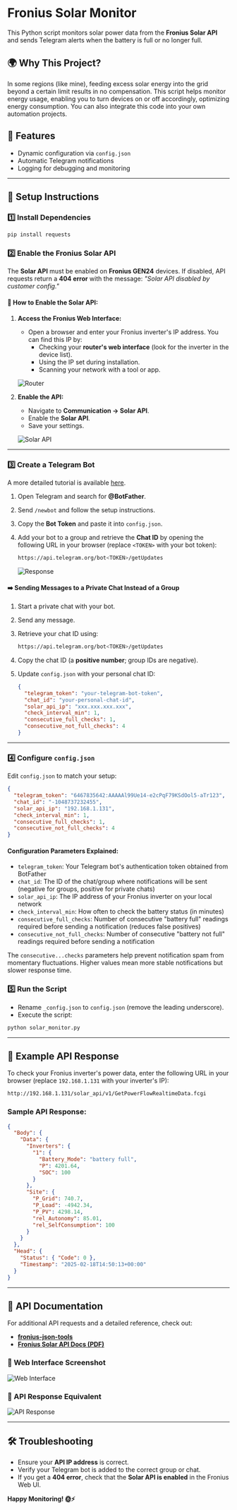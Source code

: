 # Fronius Solar Monitor

This Python script monitors solar power data from the **Fronius Solar API** and sends Telegram alerts when the battery is full or no longer full.

## 🌍 Why This Project?

In some regions (like mine), feeding excess solar energy into the grid beyond a certain limit results in no compensation. This script helps monitor energy usage, enabling you to turn devices on or off accordingly, optimizing energy consumption. You can also integrate this code into your own automation projects.

## 🚀 Features

- Dynamic configuration via `config.json`
- Automatic Telegram notifications
- Logging for debugging and monitoring

---

## 🔧 Setup Instructions

### 1️⃣ Install Dependencies

```bash
pip install requests
```

### 2️⃣ Enable the Fronius Solar API

The **Solar API** must be enabled on **Fronius GEN24** devices. If disabled, API requests return a **404 error** with the message: _"Solar API disabled by customer config."_

#### 🔹 How to Enable the Solar API:

1. **Access the Fronius Web Interface:**
   - Open a browser and enter your Fronius inverter's IP address. You can find this IP by:
     - Checking your **router's web interface** (look for the inverter in the device list).
     - Using the IP set during installation.
     - Scanning your network with a tool or app.
   
   ![Router](docs/router.jpg)

2. **Enable the API:**
   - Navigate to **Communication → Solar API**.
   - Enable the **Solar API**.
   - Save your settings.
   
   ![Solar API](docs/pv.jpg)

---

### 3️⃣ Create a Telegram Bot

A more detailed tutorial is available [here](https://core.telegram.org/bots/tutorial#obtain-your-bot-token).

1. Open Telegram and search for **@BotFather**.
2. Send `/newbot` and follow the setup instructions.
3. Copy the **Bot Token** and paste it into `config.json`.
4. Add your bot to a group and retrieve the **Chat ID** by opening the following URL in your browser (replace `<TOKEN>` with your bot token):

   ```bash
   https://api.telegram.org/bot<TOKEN>/getUpdates
   ```
   
   ![Response](docs/tgchatid.png)

#### ➡️ Sending Messages to a Private Chat Instead of a Group

1. Start a private chat with your bot.
2. Send any message.
3. Retrieve your chat ID using:

   ```bash
   https://api.telegram.org/bot<TOKEN>/getUpdates
   ```

4. Copy the chat ID (a **positive number**; group IDs are negative).
5. Update `config.json` with your personal chat ID:

   ```json
   {
     "telegram_token": "your-telegram-bot-token",
     "chat_id": "your-personal-chat-id",
     "solar_api_ip": "xxx.xxx.xxx.xxx",
     "check_interval_min": 1,
     "consecutive_full_checks": 1,
     "consecutive_not_full_checks": 4
   }
   ```

---

### 4️⃣ Configure `config.json`

Edit `config.json` to match your setup:

```json
{
  "telegram_token": "6467835642:AAAAAl99Ue14-e2cPqF79KSdOol5-aTr123",
  "chat_id": "-1048737232455",
  "solar_api_ip": "192.168.1.131",
  "check_interval_min": 1,
  "consecutive_full_checks": 1,
  "consecutive_not_full_checks": 4
}
```

#### Configuration Parameters Explained:

- `telegram_token`: Your Telegram bot's authentication token obtained from BotFather
- `chat_id`: The ID of the chat/group where notifications will be sent (negative for groups, positive for private chats)
- `solar_api_ip`: The IP address of your Fronius inverter on your local network
- `check_interval_min`: How often to check the battery status (in minutes)
- `consecutive_full_checks`: Number of consecutive "battery full" readings required before sending a notification (reduces false positives)
- `consecutive_not_full_checks`: Number of consecutive "battery not full" readings required before sending a notification

The `consecutive...checks` parameters help prevent notification spam from momentary fluctuations. Higher values mean more stable notifications but slower response time.



### 5️⃣ Run the Script

- Rename `_config.json` to `config.json` (remove the leading underscore).
- Execute the script:

```bash
python solar_monitor.py
```

---

## 📡 Example API Response

To check your Fronius inverter's power data, enter the following URL in your browser (replace `192.168.1.131` with your inverter's IP):

```bash
http://192.168.1.131/solar_api/v1/GetPowerFlowRealtimeData.fcgi
```

### Sample API Response:

```json
{
  "Body": {
    "Data": {
      "Inverters": {
        "1": {
          "Battery_Mode": "battery full",
          "P": 4201.64,
          "SOC": 100
        }
      },
      "Site": {
        "P_Grid": 740.7,
        "P_Load": -4942.34,
        "P_PV": 4298.14,
        "rel_Autonomy": 85.01,
        "rel_SelfConsumption": 100
      }
    }
  },
  "Head": {
    "Status": { "Code": 0 },
    "Timestamp": "2025-02-18T14:50:13+00:00"
  }
}
```

---

## 📜 API Documentation

For additional API requests and a detailed reference, check out:
- **[fronius-json-tools](https://github.com/akleber/fronius-json-tools)**
- **[Fronius Solar API Docs (PDF)](docs/docs.pdf)**

### 🔹 Web Interface Screenshot

![Web Interface](docs/webui.jpg)

### 🔹 API Response Equivalent

![API Response](docs/jsonmarked.jpg)

---

## 🛠️ Troubleshooting

- Ensure your **API IP address** is correct.
- Verify your Telegram bot is added to the correct group or chat.
- If you get a **404 error**, check that the **Solar API is enabled** in the Fronius Web UI.

**Happy Monitoring! 🌞⚡**

